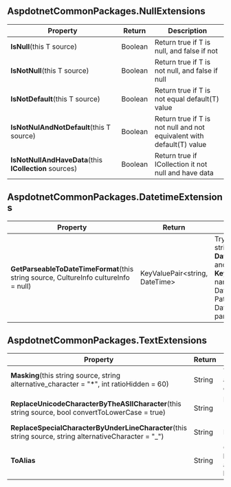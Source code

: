 ## AspdotnetCommonPackages.NullExtensions
| Property  | Return | Description  |
|---|---|---|
| **IsNull**<T>(this T source)  | Boolean  | Return true if T is null, and false if not  |
| **IsNotNull**<T>(this T source)  | Boolean  | Return true if T is not null, and false if null  |
| **IsNotDefault**<T>(this T source)  | Boolean  | Return true if T is not equal default(T) value  |
| **IsNotNulAndNotDefault**<T>(this T source)  | Boolean  | Return true if T is not null and not equivalent with default(T) value  |
| **IsNotNullAndHaveData**<T>(this **ICollection**<T> sources)  | Boolean  | Return true if ICollection<T> it not null and have data  |

## AspdotnetCommonPackages.DatetimeExtensions
| Property  | Return | Description  |
|---|---|---|
| **GetParseableToDateTimeFormat**(this string source, CultureInfo cultureInfo = null)  | KeyValuePair<string, DateTime>  | Try parse the input string in all type of **DateTimeFormatInfo** and return **KeyValuePair** with name of this DateTime parse Pattern and DataTime value after parse |

## AspdotnetCommonPackages.TextExtensions
| Property  | Return | Description  |
|---|---|---|
| **Masking**(this string source, string alternative_character = "*", int ratioHidden = 60)  | String  | Try masking the output text with alternative_character with ratio of hidden character is greater ratioHidden |
| **ReplaceUnicodeCharacterByTheASIICharacter**(this string source, bool convertToLowerCase = true)  | String  | Replace all unicode character with ASII character ("á", "à", "ả", "ã", "ạ", "â", "ấ", "ầ", "ẩ", "ẫ", "ậ", "ă", "ắ", "ằ", "ẳ", "ẵ", "ặ" => "a").|
| **ReplaceSpecialCharacterByUnderLineCharacter**(this string source, string alternativeCharacter = "_")  | String  | Replace all special character with their alternative.|
| **ToAlias**  | String  | Combine **ReplaceUnicodeCharacterByTheASIICharacter** and **ReplaceSpecialCharacterByUnderLineCharacter**.|
